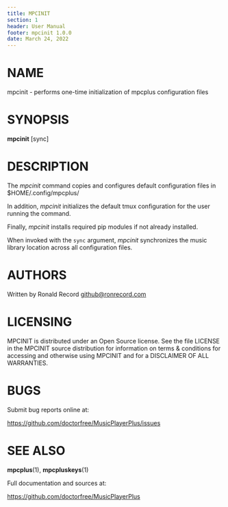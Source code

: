 ```yaml
---
title: MPCINIT
section: 1
header: User Manual
footer: mpcinit 1.0.0
date: March 24, 2022
---
```

# NAME
mpcinit - performs one-time initialization of mpcplus configuration files

# SYNOPSIS
**mpcinit** [sync]

# DESCRIPTION
The *mpcinit* command copies and configures default configuration files in
$HOME/.config/mpcplus/

In addition, *mpcinit* initializes the default tmux configuration for the
user running the command.

Finally, *mpcinit* installs required pip modules if not already installed.

When invoked with the `sync` argument, *mpcinit* synchronizes the music
library location across all configuration files.

# AUTHORS
Written by Ronald Record github@ronrecord.com

# LICENSING
MPCINIT is distributed under an Open Source license.
See the file LICENSE in the MPCINIT source distribution
for information on terms &amp; conditions for accessing and
otherwise using MPCINIT and for a DISCLAIMER OF ALL WARRANTIES.

# BUGS
Submit bug reports online at:

https://github.com/doctorfree/MusicPlayerPlus/issues

# SEE ALSO
**mpcplus**(1), **mpcpluskeys**(1)

Full documentation and sources at:

https://github.com/doctorfree/MusicPlayerPlus

